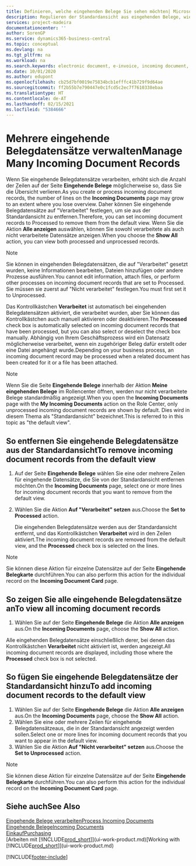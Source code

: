 ```yaml
---
title: Definieren, welche eingehenden Belege Sie sehen möchten| Microsoft Docs
description: Regulieren der Standardansicht aus eingehenden Belege, wie Erechnungen, um die Übersicht verarbeiteten und nicht verarbeiteten Datensätzen zu verbessern.
services: project-madeira
documentationcenter: ''
author: SorenGP
ms.service: dynamics365-business-central
ms.topic: conceptual
ms.devlang: na
ms.tgt_pltfrm: na
ms.workload: na
ms.search.keywords: electronic document, e-invoice, incoming document, OCR, ecommerce, document exchange, import invoice
ms.date: 10/01/2020
ms.author: edupont
ms.openlocfilehash: cb25d7bf0019e75834bcb1efffc41b729f9d64ae
ms.sourcegitcommit: ff2b55b7e790447e0c1fcd5c2ec7f7610338ebaa
ms.translationtype: HT
ms.contentlocale: de-AT
ms.lasthandoff: 02/15/2021
ms.locfileid: "5384666"
---
```

# <a name="manage-many-incoming-document-records"></a><span data-ttu-id="2e45e-103">Mehrere eingehende Belegdatensätze verwalten</span><span class="sxs-lookup"><span data-stu-id="2e45e-103">Manage Many Incoming Document Records</span></span>
<span data-ttu-id="2e45e-104">Wenn Sie eingehende Belegdatensätze verarbeiten, erhöht sich die Anzahl der Zeilen auf der Seite **Eingehende Belege** möglicherweise so, dass Sie die Übersicht verlieren.</span><span class="sxs-lookup"><span data-stu-id="2e45e-104">As you create or process incoming document records, the number of lines on the **Incoming Documents** page may grow to an extent where you lose overview.</span></span> <span data-ttu-id="2e45e-105">Daher können Sie eingehende Belegdatensätze auf "Verarbeitet" festlegen, um sie aus der Standardansicht zu entfernen.</span><span class="sxs-lookup"><span data-stu-id="2e45e-105">Therefore, you can set incoming document records to Processed to remove them from the default view.</span></span> <span data-ttu-id="2e45e-106">Wenn Sie die Aktion **Alle anzeigen** auswählen, können Sie sowohl verarbeitete als auch nicht verarbeitete Datensätze anzeigen.</span><span class="sxs-lookup"><span data-stu-id="2e45e-106">When you choose the **Show All** action, you can view both processed and unprocessed records.</span></span>

> [!NOTE]  
>   <span data-ttu-id="2e45e-107">Sie können in eingehenden Belegdatensätzen, die auf "Verarbeitet" gesetzt wurden, keine Informationen bearbeiten, Dateien hinzufügen oder andere Prozesse ausführen.</span><span class="sxs-lookup"><span data-stu-id="2e45e-107">You cannot edit information, attach files, or perform other processes on incoming document records that are set to Processed.</span></span> <span data-ttu-id="2e45e-108">Sie müssen sie zuerst auf "Nicht verarbeitet" festlegen.</span><span class="sxs-lookup"><span data-stu-id="2e45e-108">You must first set it to Unprocessed.</span></span>

<span data-ttu-id="2e45e-109">Das Kontrollkästchen **Verarbeitet** ist automatisch bei eingehenden Belegdatensätzen aktiviert, die verarbeitet wurden, aber Sie können das Kontrollkästchen auch manuell aktivieren oder deaktivieren.</span><span class="sxs-lookup"><span data-stu-id="2e45e-109">The **Processed** check box is automatically selected on incoming document records that have been processed, but you can also select or deselect the check box manually.</span></span> <span data-ttu-id="2e45e-110">Abhängig von Ihrem Geschäftsprozess wird ein Datensatz möglicherweise verarbeitet, wenn ein zugehöriger Beleg dafür erstellt oder eine Datei angehängt wurde.</span><span class="sxs-lookup"><span data-stu-id="2e45e-110">Depending on your business process, an incoming document record may be processed when a related document has been created for it or a file has been attached.</span></span>

> [!NOTE]  
>   <span data-ttu-id="2e45e-111">Wenn Sie die Seite **Eingehende Belege** innerhalb der Aktion **Meine eingehenden Belege** im Rollencenter öffnen, werden nur nicht verarbeitete Belege standardmäßig angezeigt.</span><span class="sxs-lookup"><span data-stu-id="2e45e-111">When you open the **Incoming Documents** page with the **My Incoming Documents** action on the Role Center, only unprocessed incoming document records are shown by default.</span></span> <span data-ttu-id="2e45e-112">Dies wird in diesem Thema als "Standardansicht" bezeichnet.</span><span class="sxs-lookup"><span data-stu-id="2e45e-112">This is referred to in this topic as "the default view".</span></span>

## <a name="to-remove-incoming-document-records-from-the-default-view"></a><span data-ttu-id="2e45e-113">So entfernen Sie eingehende Belegdatensätze aus der Standardansicht</span><span class="sxs-lookup"><span data-stu-id="2e45e-113">To remove incoming document records from the default view</span></span>
1. <span data-ttu-id="2e45e-114">Auf der Seite **Eingehende Belege** wählen Sie eine oder mehrere Zeilen für eingehende Datensätze, die Sie von der Standardansicht entfernen möchten.</span><span class="sxs-lookup"><span data-stu-id="2e45e-114">On the **Incoming Documents** page, select one or more lines for incoming document records that you want to remove from the default view.</span></span>
2. <span data-ttu-id="2e45e-115">Wählen Sie die Aktion **Auf "Verarbeitet" setzen** aus.</span><span class="sxs-lookup"><span data-stu-id="2e45e-115">Choose the **Set to Processed** action.</span></span>

    <span data-ttu-id="2e45e-116">Die eingehenden Belegdatensätze werden aus der Standardansicht entfernt, und das Kontrollkästchen **Verarbeitet** wird in den Zeilen aktiviert.</span><span class="sxs-lookup"><span data-stu-id="2e45e-116">The incoming document records are removed from the default view, and the **Processed** check box is selected on the lines.</span></span>

> [!NOTE]  
>   <span data-ttu-id="2e45e-117">Sie können diese Aktion für einzelne Datensätze auf der Seite **Eingehende Belegkarte** durchführen.</span><span class="sxs-lookup"><span data-stu-id="2e45e-117">You can also perform this action for the individual record on the **Incoming Document Card** page.</span></span>

## <a name="to-view-all-incoming-document-records"></a><span data-ttu-id="2e45e-118">So zeigen Sie alle eingehende Belegdatensätze an</span><span class="sxs-lookup"><span data-stu-id="2e45e-118">To view all incoming document records</span></span>
1. <span data-ttu-id="2e45e-119">Wählen Sie auf der Seite **Eingehende Belege** die Aktion **Alle anzeigen** aus.</span><span class="sxs-lookup"><span data-stu-id="2e45e-119">On the **Incoming Documents** page, choose the **Show All** action.</span></span>

<span data-ttu-id="2e45e-120">Alle eingehenden Belegdatensätze einschließlich derer, bei denen das Kontrollkästchen **Verarbeitet** nicht aktiviert ist, werden angezeigt.</span><span class="sxs-lookup"><span data-stu-id="2e45e-120">All incoming document records are displayed, including those where the **Processed** check box is not selected.</span></span>

## <a name="to-add-incoming-document-records-to-the-default-view"></a><span data-ttu-id="2e45e-121">So fügen Sie eingehende Belegdatensätze der Standardansicht hinzu</span><span class="sxs-lookup"><span data-stu-id="2e45e-121">To add incoming document records to the default view</span></span>
1. <span data-ttu-id="2e45e-122">Wählen Sie auf der Seite **Eingehende Belege** die Aktion **Alle anzeigen** aus.</span><span class="sxs-lookup"><span data-stu-id="2e45e-122">On the **Incoming Documents** page, choose the **Show All** action.</span></span>
2. <span data-ttu-id="2e45e-123">Wählen Sie eine oder mehrere Zeilen für eingehende Belegdatensätzeaus, die in der Standardansicht angezeigt werden sollen.</span><span class="sxs-lookup"><span data-stu-id="2e45e-123">Select one or more lines for incoming document records that you want to appear in the default view.</span></span>
3. <span data-ttu-id="2e45e-124">Wählen Sie die Aktion **Auf "Nicht verarbeitet" setzen** aus.</span><span class="sxs-lookup"><span data-stu-id="2e45e-124">Choose the **Set to Unprocessed** action.</span></span>  

> [!NOTE]  
>   <span data-ttu-id="2e45e-125">Sie können diese Aktion für einzelne Datensätze auf der Seite **Eingehende Belegkarte** durchführen.</span><span class="sxs-lookup"><span data-stu-id="2e45e-125">You can also perform this action for the individual record on the **Incoming Document Card** page.</span></span>

## <a name="see-also"></a><span data-ttu-id="2e45e-126">Siehe auch</span><span class="sxs-lookup"><span data-stu-id="2e45e-126">See Also</span></span>
[<span data-ttu-id="2e45e-127">Eingehende Belege verarbeiten</span><span class="sxs-lookup"><span data-stu-id="2e45e-127">Process Incoming Documents</span></span>](across-process-income-documents.md)  
[<span data-ttu-id="2e45e-128">Eingehende Belege</span><span class="sxs-lookup"><span data-stu-id="2e45e-128">Incoming Documents</span></span>](across-income-documents.md)  
[<span data-ttu-id="2e45e-129">Einkauf</span><span class="sxs-lookup"><span data-stu-id="2e45e-129">Purchasing</span></span>](purchasing-manage-purchasing.md)  
<span data-ttu-id="2e45e-130">[Arbeiten mit [!INCLUDE[prod_short](includes/prod_short.md)]](ui-work-product.md)</span><span class="sxs-lookup"><span data-stu-id="2e45e-130">[Working with [!INCLUDE[prod_short](includes/prod_short.md)]](ui-work-product.md)</span></span>


[!INCLUDE[footer-include](includes/footer-banner.md)]